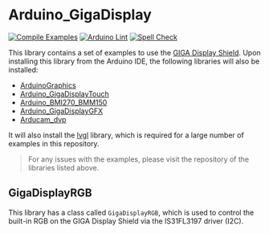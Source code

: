 Arduino_GigaDisplay
===================

[![Compile Examples](https://github.com/arduino-libraries/Arduino_GigaDisplay/actions/workflows/compile-examples.yml/badge.svg)](https://github.com/arduino-libraries/Arduino_GigaDisplay/actions?workflow=Compile+Examples)
[![Arduino Lint](https://github.com/arduino-libraries/Arduino_GigaDisplay/actions/workflows/arduino-lint.yml/badge.svg)](https://github.com/arduino-libraries/Arduino_GigaDisplay/actions?workflow=Arduino+Lint)
[![Spell Check](https://github.com/arduino-libraries/Arduino_GigaDisplay/actions/workflows/spell-check.yml/badge.svg)](https://github.com/arduino-libraries/Arduino_GigaDisplay/actions?workflow=Spell+Check)

This library contains a set of examples to use the [GIGA Display Shield](docs.arduino.cc/hardware/giga-display-shield). Upon installing this library from the Arduino IDE, the following libraries will also be installed:
- [ArduinoGraphics](https://github.com/arduino-libraries/ArduinoGraphics)
- [Arduino_GigaDisplayTouch](https://github.com/arduino-libraries/Arduino_GigaDisplayTouch)
- [Arduino_BMI270_BMM150](https://github.com/arduino-libraries/Arduino_BMI270_BMM150)
- [Arduino_GigaDisplayGFX](https://github.com/arduino-libraries/Arduino_GigaDisplay_GFX)
- [Arducam_dvp](https://github.com/ArduCAM/Arducam_dvp)

It will also install the [lvgl](https://github.com/lvgl/lvgl) library, which is required for a large number of examples in this repository.

>For any issues with the examples, please visit the repository of the libraries listed above.

## GigaDisplayRGB

This library has a class called `GigaDisplayRGB`, which is used to control the built-in RGB on the GIGA Display Shield via the IS31FL3197 driver (I2C).
